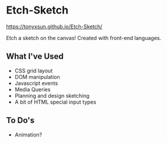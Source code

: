 # Etch-Sketch
https://tonyxsun.github.io/Etch-Sketch/ 


Etch a sketch on the canvas! Created with front-end languages. 

## What I've Used
* CSS grid layout
* DOM manipulation 
* Javascript events
* Media Queries
* Planning and design sketching
* A bit of HTML special input types

## To Do's
* Animation? 

